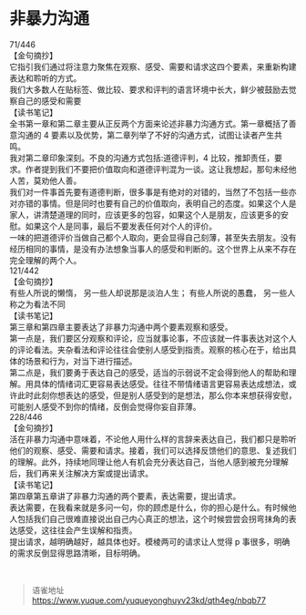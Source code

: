 # 非暴力沟通
71/446  
【金句摘抄】  
它指引我们通过将注意力聚焦在观察、感受、需要和请求这四个要素，来重新构建表达和聆听的方式。  
我们大多数人在贴标签、做比较、要求和评判的语言环境中长大，鲜少被鼓励去觉察自己的感受和需要  
【读书笔记】  
全书第一章和第二章主要从正反两个方面来论述非暴力沟通方式。第一章概括了善意沟通的 4 要素以及优势，第二章列举了不好的沟通方式，试图让读者产生共鸣。  
我对第二章印象深刻。不良的沟通方式包括:道德评判，4 比较，推卸责任，要求。作者提到我们不要把价值取向和道德评判混为一谈。这让我想起，那句未经他人苦，莫劝他人善。  
我们对一件事首先要有道德判断，很多事是有绝对的对错的，当然了不包括一些亦对亦错的事情。但是同时也要有自己的价值取向，表明自己的态度。如果这个人是家人，讲清楚道理的同时，应该更多的包容，如果这个人是朋友，应该更多的安慰。如果这个人是同事，最后不要发表任何对个人的评价。  
一味的把道德评价当做自己都个人取向，更会显得自己刻薄，甚至失去朋友。没有经历相同的事情，是没有办法想象当事人的感受和判断的。这个世界上从来不存在完全理解的两个人。  
121/442  
【金句摘抄】  
有些人所说的懒惰， 另一些人却说那是淡泊人生； 有些人所说的愚蠢， 另一些人称之为看法不同  
【读书笔记】  
第三章和第四章主要表达了非暴力沟通中两个要素观察和感受。  
第一点是，我们要区分观察和评论，应当就事论事，不应该就一件事表达对这个人的评论看法。夹杂看法和评论往往会使别人感受到指责。观察的核心在于，给出具体的场景和行为，对当下进行描述。  
第二点是，我们要勇于表达自己的感受，适当的示弱说不定会得到他人的帮助和理解。用具体的情绪词汇更容易表达感受。往往不带情绪语言更容易表达成想法，或许此时此刻你想表达的感受，但是别人感受到的是想法，那么你本来想获得安慰，可能别人感受不到你的情绪，反倒会觉得你妄自菲薄。  
228/446  
【金句摘抄】  
活在非暴力沟通中意味着，不论他人用什么样的言辞来表达自己，我们都只是聆听他们的观察、感受、需要和请求。接着，我们可以选择反馈他们的意思、复述我们的理解。此外，持续地同理让他人有机会充分表达自己，当他人感到被充分理解后，我们再来关注解决方案或提出请求。  
【读书笔记】  
第四章第五章讲了非暴力沟通的两个要素，表达需要，提出请求。  
表达需要，在我看来就是多问一句，你的顾虑是什么，你的担心是什么。有时候他人包括我们自己很难直接说出自己内心真正的想法，这个时候尝尝会拐弯抹角的表达感受，这往往会产生误解和指责。  
提出请求，越明确越好，越具体也好。模棱两可的请求让人觉得 p 事很多，明确的需求反倒显得思路清晰，目标明确。

<br>
  
> 语雀地址 https://www.yuque.com/yuqueyonghuyv23kd/qth4eg/nbqb77